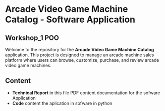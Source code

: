# Arcade Video Game Machine Catalog - Software Application

## Workshop_1 POO

Welcome to the repository for the **Arcade Video Game Machine Catalog** application. This project is designed to manage an arcade machine sales platform where users can browse, customize, purchase, and review arcade video game machines.

## Content 

- **Technical Report** in this file PDF content documentation for the sofware Application
- **Code** content the aplication in sofware in python
